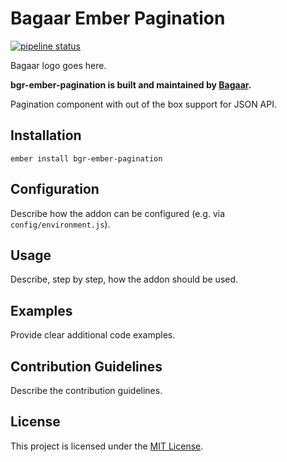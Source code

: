 # Bagaar Ember Pagination

[![pipeline status](https://git.bagaar.be/shelf/bgr-ember-pagination/badges/develop/pipeline.svg)](https://git.bagaar.be/shelf/bgr-ember-pagination/commits/develop)

Bagaar logo goes here.

**bgr-ember-pagination is built and maintained by [Bagaar](http://bagaar.be).**

Pagination component with out of the box support for JSON API.

## Installation

```shell
ember install bgr-ember-pagination
```

## Configuration

Describe how the addon can be configured (e.g. via `config/environment.js`).

## Usage

Describe, step by step, how the addon should be used.

## Examples

Provide clear additional code examples.

## Contribution Guidelines

Describe the contribution guidelines.

## License

This project is licensed under the [MIT License](./LICENSE.md).
